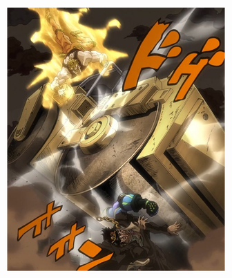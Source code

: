 !["WRYYYYYYYYYYY!!!"](https://github.com/arch-herobrine/yt-proxy/raw/main/%E3%83%AD%E3%83%BC%E3%83%89%E3%83%AD%E3%83%BC%E3%83%A9%E3%83%BC.jpg)
